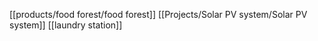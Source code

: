 [[products/food forest/food forest]]
[[Projects/Solar PV system/Solar PV system]]
[[laundry station]]

